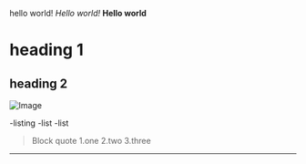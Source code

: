 
hello world!
*Hello world!*
**Hello world**
# heading 1
## heading 2
![Image](George_the_amazing_guinea_pig.jpg)

-listing
-list
-list

>Block quote
1.one
2.two
3.three
---
